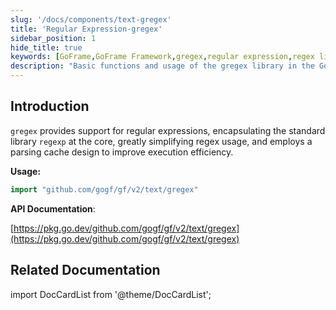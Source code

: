 ```yaml
---
slug: '/docs/components/text-gregex'
title: 'Regular Expression-gregex'
sidebar_position: 1
hide_title: true
keywords: [GoFrame,GoFrame Framework,gregex,regular expression,regex library,regex parsing,parsing cache,execution efficiency,project documentation,golang]
description: "Basic functions and usage of the gregex library in the GoFrame framework. gregex is a wrapper around the standard library regexp, providing a simplified way to use regular expressions and optimizing execution efficiency through parsing cache design, making regex operations more efficient and convenient."
---
```


## Introduction

`gregex` provides support for regular expressions, encapsulating the standard library `regexp` at the core, greatly simplifying regex usage, and employs a parsing cache design to improve execution efficiency.

**Usage:**

```go
import "github.com/gogf/gf/v2/text/gregex"
```

**API Documentation**:

[https://pkg.go.dev/github.com/gogf/gf/v2/text/gregex](https://pkg.go.dev/github.com/gogf/gf/v2/text/gregex)

## Related Documentation

import DocCardList from '@theme/DocCardList';

<DocCardList />